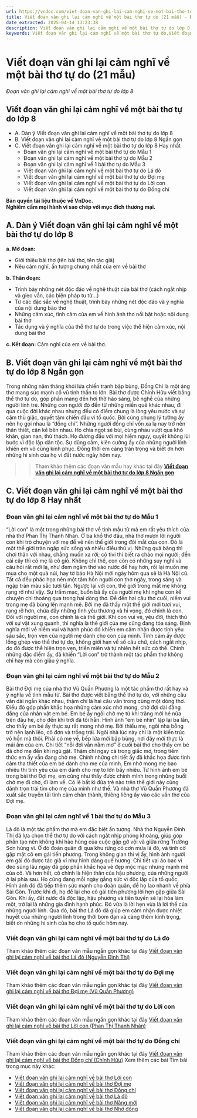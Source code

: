 ```yaml
---
url: https://vndoc.com/viet-doan-van-ghi-lai-cam-nghi-ve-mot-bai-tho-tu-do-lop-8-297092
title: Viết đoạn văn ghi lại cảm nghĩ về một bài thơ tự do (21 mẫu) - Đoạn văn ghi lại cảm nghĩ về một bài thơ tự do lớp 8 - VnDoc.com
date_extracted: 2025-04-14 13:23:38
description: Viết đoạn văn ghi lại cảm nghĩ về một bài thơ tự do lớp 8 được biên soạn nhằm giúp các em HS đạt kết quả tốt trong quá trình làm bài tập và học tập môn Ngữ văn lớp 8.
keywords: Viết đoạn văn ghi lại cảm nghĩ về một bài thơ tự do,Viết đoạn văn ghi lại cảm nghĩ về một bài thơ tự do lớp 8,đoạn văn ghi lại cảm nghĩ về một bài thơ tự do ngắn gọn,đoạn văn ghi lại cảm nghĩ về một bài thơ tự do,đoạn văn ghi lại cảm nghĩ về bài thơ Lá đỏ,đoạn văn ghi lại cảm nghĩ về bài thơ Đợi mẹ,đoạn văn ghi lại cảm nghĩ về bài thơ Lời con,đoạn văn ghi lại cảm nghĩ về bài thơ Đồng chí,cảm nghĩ về một bài thơ tự do
---
```


# Viết đoạn văn ghi lại cảm nghĩ về một bài thơ tự do \(21 mẫu\)
_Đoạn văn ghi lại cảm nghĩ về một bài thơ tự do lớp 8_
## **Viết đoạn văn ghi lại cảm nghĩ về một bài thơ tự do lớp 8**
  * A. Dàn ý Viết đoạn văn ghi lại cảm nghĩ về một bài thơ tự do lớp 8
  * B. Viết đoạn văn ghi lại cảm nghĩ về một bài thơ tự do lớp 8 Ngắn gọn
  * C. Viết đoạn văn ghi lại cảm nghĩ về một bài thơ tự do lớp 8 Hay nhất
    * Đoạn văn ghi lại cảm nghĩ về một bài thơ tự do Mẫu 1
    * Đoạn văn ghi lại cảm nghĩ về một bài thơ tự do Mẫu 2
    * Đoạn văn ghi lại cảm nghĩ về 1 bài thơ tự do Mẫu 3
    * Viết đoạn văn ghi lại cảm nghĩ về một bài thơ tự do Lá đỏ
    * Viết đoạn văn ghi lại cảm nghĩ về một bài thơ tự do Đợi mẹ
    * Viết đoạn văn ghi lại cảm nghĩ về một bài thơ tự do Lời con
    * Viết đoạn văn ghi lại cảm nghĩ về một bài thơ tự do Đồng chí

**Bản quyền tài liệu thuộc về VnDoc.  
Nghiêm cấm mọi hành vi sao chép với mục đích thương mại.**
## **A. Dàn ý Viết đoạn văn ghi lại cảm nghĩ về một bài thơ tự do lớp 8**
**a. Mở đoạn:**
  * Giới thiệu bài thơ \(tên bài thơ, tên tác giả\)
  * Nêu cảm nghĩ, ấn tượng chung nhất của em về bài thơ

**b. Thân đoạn:**
  * Trình bày những nét độc đáo về nghệ thuật của bài thơ \(cách ngắt nhịp và gieo vần, các biện pháp tu từ…\)
  * Từ các đặc sắc về nghệ thuật, trình bày những nét độc đáo và ý nghĩa của nội dung bào thơ
  * Những cảm xúc, tình cảm của em về hình ảnh thơ nổi bật hoặc nội dung bài thơ
  * Tác dụng và ý nghĩa của thể thơ tự do trong việc thể hiện cảm xúc, nội dung bài thơ

**c. Kết đoạn:** Cảm nghĩ của em về bài thơ.
## **B. Viết đoạn văn ghi lại cảm nghĩ về một bài thơ tự do lớp 8 Ngắn gọn**
Trong những năm tháng khói lửa chiến tranh bập bùng, Đồng Chí là một áng thơ mang sức mạnh cổ vũ tinh thần to lớn. Bài thơ được Chính Hữu viết bằng thể thơ tự do, góp phần mang đến hơi thở hào sảng, bễ nghễ của những người lính trẻ. Những con người đó đến từ những miền quê khác nhau, đi qua cuộc đời khác nhau nhưng đều có điểm chung là lòng yêu nước và sự căm thù giặc, quyết tâm chiến đấu vì tổ quốc. Bởi cùng chung lý tưởng ấy nên họ gọi nhau là “đồng chí”. Những người đồng chí vốn xa lạ nay trở nên thân thiết, cận kề bên nhau. Họ chia ngọt sẻ bùi, cùng nhau vượt qua khó khăn, gian nan, thử thách. Họ đương đầu với mọi hiểm nguy, quyết không lùi bước vì độc lập dân tộc. Sự dũng cảm, kiên cường ấy của những người lính khiến em vô cùng kính phục. Đồng thời em càng trân trọng và biết ơn hơn những hi sinh của họ vì đất nước ngày hôm nay.
>> Tham khảo thêm các đoạn văn mẫu hay khác tại đây **[Viết đoạn văn ghi lại cảm nghĩ về một bài thơ tự do lớp 8 Ngắn gọn](<https://vndoc.com/viet-doan-van-ghi-lai-cam-nghi-ve-mot-bai-tho-tu-do-ngan-nhat-297090>)**
## **C. Viết đoạn văn ghi lại cảm nghĩ về một bài thơ tự do lớp 8 Hay nhất**
### Đoạn văn ghi lại cảm nghĩ về một bài thơ tự do Mẫu 1
“Lời con” là một trong những bài thơ về tình mẫu tử mà em rất yêu thích của nhà thơ Phan Thị Thanh Nhàn. Ở ba khổ thơ đầu, nhà thơ mượn lời người con khi trò chuyện với mẹ để vẽ nên thế giới trong đôi mắt của con. Đó là một thế giới tràn ngập sức sống và nhiều điều thú vị. Những quả bàng thì chơi thân với nhau, chẳng muốn xa rời; cô tivi thì biết ra chào mọi người; đến cái cây thì có mẹ là cô gió. Không chỉ thế, con còn có những suy nghĩ và câu hỏi rất mới lạ, như đem ngâm thơ vào nước để hay hơn, rồi lại muốn mẹ mua cho một quả núi, hay tờ báo Hà Nội mới ngày hôm qua sẽ là Hà Nội cũ. Tất cả đều phác họa nên một tâm hồn người con thơ ngây, trong sáng và ngập tràn màu sắc tươi tắn. Ngược lại với con, thế giới trong mắt mẹ không rạng rỡ như vậy. Sự trầm mạc, buồn bã ấy của người mẹ khi nghe con kể chuyện chỉ thoáng qua trong hai dòng thơ. Để đến hai câu thơ cuối, niềm vui trong mẹ đã bùng lên mạnh mẽ. Bởi mẹ đã thấy một thế giới mới tươi vui, rạng rỡ hơn, chứa đầy những tình yêu thương và hi vọng, đó chính là con. Đối với người mẹ, con chính là cả thế giới. Khi con vui vẻ, yêu đời, thích thú với sự vật xung quanh, thì nghĩa là thế giới của mẹ cũng đang tỏa sáng. Định nghĩa mới về niềm vui và hạnh phúc đó khiến em cảm nhận được tình yêu sâu sắc, trọn vẹn của người mẹ dành cho con của mình. Tình cảm ấy được lồng ghép vào thể thơ tự do, không giới hạn về số câu chữ, cách ngắt nhịp, do đó được thể hiện trọn vẹn, triền miên và tự nhiên hết sức có thể. Chính những đặc điểm ấy, đã khiến “Lời con” trở thành một tác phẩm thơ không chỉ hay mà còn giàu ý nghĩa.
### Đoạn văn ghi lại cảm nghĩ về một bài thơ tự do Mẫu 2
Bài thơ Đợi mẹ của nhà thơ Vũ Quần Phương là một tác phẩm thơ rất hay và ý nghĩa về tình mẫu tử. Bài thơ được viết bằng thể thơ tự do, với những câu văn dài ngắn khác nhau, thậm chí là hai câu văn trong cùng một dòng thơ. Điều đó góp phần khắc họa những cảm xúc nhớ mong, chờ đợi dài đằng đẵng của nhân vật em bé. Em bé ấy ngồi chờ mẹ từ khi trăng mới hé nửa trên đầu hè, cho đến khi trời đã tối hẳn. Hình ảnh “em bé nhìn” lặp lại ba lần, cho thấy em bé ấy thực sự rất mong nhớ mẹ. Bởi thiếu mẹ, ngôi nhà bỗng trở nên lạnh lẽo, cô đơn và trống trải. Ngôi nhà lúc này chỉ là một kiến trúc vô hồn mà thôi. Phải có mẹ về, bếp lửa mới bập bùng, nơi đây mới thực là mái ấm của em. Chi tiết “nỗi đợi vẫn nằm mơ” ở cuối bài thơ cho thấy em bé đã chờ mẹ đến khi ngủ gật. Thậm chí ngay cả trong giấc mơ, trong tiềm thức em ấy vẫn đang chờ mẹ. Chính những chi tiết ấy đã khắc họa được tình cảm tha thiết của em bé dành cho mẹ của mình. Em nhớ mong mẹ bao nhiêu thì tình yêu của em dành cho mẹ to lớn bấy nhiêu. Từ hình ảnh em bé trong bài thơ Đợi mẹ, em cũng như thấy được chính mình trong những buổi chờ mẹ đi chợ, đi làm về. Có lẽ bất kì đứa trẻ nào trên thế giới này cũng dành trọn trái tim cho mẹ của mình như thế. Và nhà thơ Vũ Quần Phương đã xuất sắc truyền tải tình cảm chân thành, thiêng liêng ấy vào các vần thơ của Đợi mẹ.
### Đoạn văn ghi lại cảm nghĩ về 1 bài thơ tự do Mẫu 3
Lá đỏ là một tác phẩm thơ mà em đặc biệt ấn tượng. Nhà thơ Nguyễn Đình Thi đã lựa chọn thể thơ tự do với cách ngắt nhịp phóng khoáng, giúp góp phần tạo nên không khí hào hùng của cuộc gặp gỡ vội vã giữa rừng Trường Sơn hùng vĩ. Ở đó đoàn quân đi qua khu rừng có cơn mưa lá đỏ, và tình cờ gặp mặt cô em gái tiền phương. Trong không gian thi vị ấy, hình ảnh người em gái đó được tác giả ví như hình dáng quê hương. Chi tiết vai áo bạc vì đeo súng lâu ngày đã góp phần khắc họa vẻ đẹp mộc mạc nhưng mạnh mẽ của cô. Và hơn hết, cô chính là hiện thân của hậu phương, của những người ở lại phía sau. Họ cũng đang mỗi ngày gắng sức vì độc lập của tổ quốc. Hình ảnh đó đã tiếp thêm sức mạnh cho đoàn quân, để họ lao nhanh về phía Sài Gòn. Trước khi đi, họ để lại cho cô gái tiền phương lời hẹn gặp giữa Sài Gòn. Khi ấy, đất nước đã độc lập, hậu phương và tiền tuyến sẽ lại hòa làm một, trở lại là những gia đình hạnh phúc. Đó vừa là lời hẹn vừa là lời thề của những người lính. Qua đó, bài thơ Lá đỏ đã giúp em cảm nhận được nhiệt huyết của những người lính trong thời bom đạn và càng thêm kính trọng, biết ơn những hi sinh của họ cho tổ quốc hôm nay.
### Viết đoạn văn ghi lại cảm nghĩ về một bài thơ tự do Lá đỏ
Tham khảo thêm các đoạn văn mẫu ngắn gọn khác tại đây [Viết đoạn văn ghi lại cảm nghĩ về bài thơ Lá đỏ \(Nguyễn Đình Thi\)](<https://vndoc.com/viet-doan-van-ghi-lai-cam-nghi-ve-bai-tho-la-do-lop-8-297089>)
### Viết đoạn văn ghi lại cảm nghĩ về một bài thơ tự do Đợi mẹ
Tham khảo thêm các đoạn văn mẫu ngắn gọn khác tại đây [Viết đoạn văn ghi lại cảm nghĩ về bài thơ Đợi mẹ \(Vũ Quần Phương\)](<https://vndoc.com/viet-doan-van-ghi-lai-cam-nghi-ve-bai-tho-doi-me-lop-8-297085>)
### Viết đoạn văn ghi lại cảm nghĩ về một bài thơ tự do Lời con
Tham khảo thêm các đoạn văn mẫu ngắn gọn khác tại đây [Viết đoạn văn ghi lại cảm nghĩ về bài thơ Lời con \(Phan Thị Thanh Nhàn\)](<https://vndoc.com/viet-doan-van-ghi-lai-cam-nghi-ve-bai-tho-loi-con-lop-8-297084>)
### Viết đoạn văn ghi lại cảm nghĩ về một bài thơ tự do Đồng chí
Tham khảo thêm các đoạn văn mẫu ngắn gọn khác tại đây [Viết đoạn văn ghi lại cảm nghĩ về bài thơ Đồng chí \(Chính Hữu\)](<https://vndoc.com/viet-doan-van-ghi-lai-cam-nghi-ve-bai-tho-dong-chi-lop-8-297087>)
Xem thêm các bài Tìm bài trong mục này khác:
  * [ Viết đoạn văn ghi lại cảm nghĩ về bài thơ Lời con](</viet-doan-van-ghi-lai-cam-nghi-ve-bai-tho-loi-con-lop-8-297084>)
  * [Viết đoạn văn ghi lại cảm nghĩ về bài thơ Đợi mẹ](</viet-doan-van-ghi-lai-cam-nghi-ve-bai-tho-doi-me-lop-8-297085>)
  * [Viết đoạn văn ghi lại cảm nghĩ về bài thơ Đồng chí](</viet-doan-van-ghi-lai-cam-nghi-ve-bai-tho-dong-chi-lop-8-297087>)
  * [Viết đoạn văn ghi lại cảm nghĩ về bài thơ Lá đỏ](</viet-doan-van-ghi-lai-cam-nghi-ve-bai-tho-la-do-lop-8-297089>)
  * [Viết đoạn văn ghi lại cảm nghĩ về bài thơ Nắng mới](</viet-doan-van-ghi-lai-cam-nghi-ve-bai-tho-nang-moi-lop-8-297166>)
  * [Viết đoạn văn ghi lại cảm nghĩ về bài thơ Nhớ đồng](</doan-van-ghi-lai-cam-nhan-ve-bai-tho-nho-dong-lop-8-305767>)

